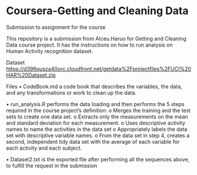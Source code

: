# Coursera-Getting and Cleaning Data
Submission to assignment for the course

This repository is a submission from Alceu.Haruo for Getting and Cleaning Data course project. It has the instructions on how to run analysis on Human Activity recognition dataset.

Dataset
https://d396qusza40orc.cloudfront.net/getdata%2Fprojectfiles%2FUCI%20HAR%20Dataset.zip 

Files
•	CodeBook.md a code book that describes the variables, the data, and any transformations or work to clean up the data.

•	run_analysis.R performs the data loading and then performs the 5 steps required in the course project’s definition:
  o	Merges the training and the test sets to create one data set.
  o Extracts only the measurements on the mean and standard deviation for each measurement.
  o	Uses descriptive activity names to name the activities in the data set
  o	Appropriately labels the data set with descriptive variable names.
  o	From the data set in step 4, creates a second, independent tidy data set with the average of each variable for each activity and each subject.

•	Dataset2.txt is the exported file after performing all the sequences above, to fulfill the request in the submission

